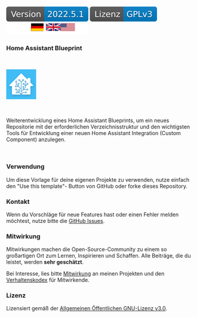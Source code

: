 [![Version][version-badge]][version-url]
[![License][license-badge]][my-license-url]
![german][german]
[![english][english]][translation]
![empty][empty]
<!--
[![Bugs][bugs-badge]][bugs-url]
-->

### Home Assistant Blueprint
<br/>

[![Logo][logo]][project-url]

<br/>

Weiterentwicklung eines Home Assistant Blueprints, um ein neues Repositorie mit der erforderlichen Verzeichnisstruktur und den wichtigsten Tools
für Entwicklung einer neuen Home Assistant Integration (Custom Component) anzulegen.

<br/>

<!--
## Über das Projekt

<p align="center">
<a href="https://example.com"><img src="images/logo.jpg" alt="Projekt-Logo" width="348px"></a>
</p>

Weiterentwicklung der Home Assistant Integration "Amazon Polly".

### erstellt mit

in der Entwicklungsphase
-->
### Verwendung

Um diese Vorlage für deine eigenen Projekte zu verwenden, nutze einfach den "Use this template"-
Button von GitHub oder forke dieses Repository. 

<!--
### Installation

Diese Vorlage ist nicht auf externe Abhängigkeiten oder Dienste angewiesen.
-->

### Kontakt

Wenn du Vorschläge für neue Features hast oder einen Fehler melden möchtest, nutze bitte die [GitHub Issues][issues-url].

### Mitwirkung

Mitwirkungen machen die Open-Source-Community zu einem so großartigen Ort zum Lernen, Inspirieren und Schaffen. Alle Beiträge, die du leistet, werden **sehr geschätzt**.

Bei Interesse, lies bitte [Mitwirkung][contribute-url] an meinen Projekten und den [Verhaltenskodex][coc-url] für Mitwirkende.
 
### Lizenz

Lizensiert gemäß der [Allgemeinen Öffentlichen GNU-Lizenz v3.0][my-license-url].

<!-- MARKDOWN LINKS & IMAGES -->
<!-- https://www.markdownguide.org/basic-syntax/#reference-style-links -->

[translation]: ReadMe.en.md
[english]: images/english.svg
[german]: images/german.svg
[empty]: images/empty.svg

[logo]: images/hassio-icon.png
[project-url]: https://homeassistant.io

[license-badge]: images/lizenz.svg
[my-license-url]: ../License.md
[orig-license-url]: License.gpl.md

[version-badge]: images/version.svg
[version-url]: https://github.com/nixe64/Home-Assistant-Blueprint/releases

[issues-url]: https://github.com/nixe64/Home-Assistant-Blueprint/issues
[bugs-badge]: https://img.shields.io/github/issues/nixe64/Home-Assistant-Blueprint/bug.svg?label=Fehlerberichte&color=informational
[bugs-url]: https://github.com/nixe64/Home-Assistant-Blueprint/issues?utf8=✓&q=is%3Aissue+is%3Aopen+label%3Abug

[contribute-url]: contributing/Contribute.md
[coc-url]: contributing/CodeOfConduct.md